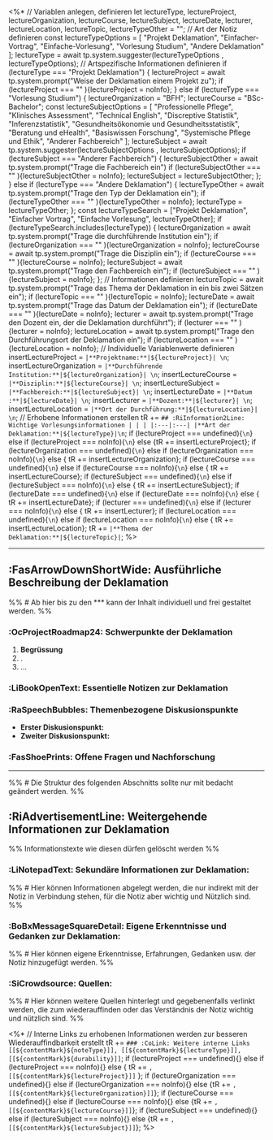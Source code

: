 <%*
// Variablen anlegen, definieren
let lectureType, lectureProject, lectureOrganization, lectureCourse, lectureSubject, lectureDate, lecturer, lectureLocation, lectureTopic, lectureTypeOther = "";
// Art der Notiz definieren
const lectureTypeOptions = [
	"Projekt Deklamation",
	"Einfacher-Vortrag",
	"Einfache-Vorlesung",
	"Vorlesung Studium",
	"Andere Deklamation"
	];
lectureType = await tp.system.suggester(lectureTypeOptions , lectureTypeOptions);
// Artspezifische Informationen definieren
if (lectureType === "Projekt Deklamation") {
	lectureProject = await tp.system.prompt("Weise der Deklamation einem Projekt zu");
	if (lectureProject === "" ){lectureProject = noInfo};
}
else if (lectureType === "Vorlesung Studium") {
	lectureOrganization = "BFH";
	lectureCourse = "BSc-Bachelor";
	const lectureSubjectOptions = [
	"Professionelle Pflege",
	"Klinisches Assessment",
	"Technical English",
	"Discreptive Statistik",
	"Inferenzstatistik",
	"Gesundheitsökonomie und Gesundheitsstatistik",
	"Beratung und eHealth",
	"Basiswissen Forschung",
	"Systemische Pflege und Ethik",
	"Anderer Fachbereich"
	];
	lectureSubject = await tp.system.suggester(lectureSubjectOptions , lectureSubjectOptions);
	if (lectureSubject === "Anderer Fachbereich") {
		lectureSubjectOther = await tp.system.prompt("Trage die Fachbereich ein")
		if (lectureSubjectOther === "" ){lectureSubjectOther = noInfo};
		lectureSubject = lectureSubjectOther;
	};
}
else if (lectureType === "Andere Deklamation") {
	lectureTypeOther = await tp.system.prompt("Trage den Typ der Deklamation ein");
	if (lectureTypeOther === "" ){lectureTypeOther = noInfo};
	lectureType = lectureTypeOther;
};
const lectureTypeSearch = ["Projekt Deklamation", "Einfacher Vortrag", "Einfache Vorlesung", lectureTypeOther];
if (lectureTypeSearch.includes(lectureType)) {
	lectureOrganization = await tp.system.prompt("Trage die durchführende Institution ein");
	if (lectureOrganization === "" ){lectureOrganization = noInfo};
	lectureCourse = await tp.system.prompt("Trage die Disziplin ein");
	if (lectureCourse === "" ){lectureCourse = noInfo};
	lectureSubject = await tp.system.prompt("Trage den Fachbereich ein");
	if (lectureSubject === "" ){lectureSubject = noInfo};
};
// Informationen definieren
lectureTopic = await tp.system.prompt("Trage das Thema der Deklamation in ein bis zwei Sätzen ein");
if (lectureTopic === "" ){lectureTopic = noInfo};
lectureDate = await tp.system.prompt("Trage das Datum der Deklamation ein");
if (lectureDate === "" ){lectureDate = noInfo};
lecturer = await tp.system.prompt("Trage den Dozent ein, der die Deklamation durchführt");
if (lecturer === "" ){lecturer = noInfo};
lectureLocation = await tp.system.prompt("Trage den Durchführungsort der Deklamation ein");
if (lectureLocation === "" ){lectureLocation = noInfo};
// Individuelle Variablenwerte definieren
insertLectureProject = `|**Projektname:**|${lectureProject}| \n`;
insertLectureOrganization = `|**Durchführende Institution:**|${lectureOrganization}| \n`;
insertLectureCourse = `|**Disziplin:**|${lectureCourse}| \n`;
insertLectureSubject = `|**Fachbereich:**|${lectureSubject}| \n`;
insertLectureDate = `|**Datum :**|${lectureDate}| \n`;
insertLecturer = `|**Dozent:**|${lecturer}| \n`;
insertLectureLocation = `|**Ort der Durchführung:**|${lectureLocation}| \n`;
// Erhobene Informationen erstellen
tR +=  `## :RiInformation2Line: Wichtige Vorlesungsinformationen
| | |
|:---|:---|
|**Art der Deklamation:**|${lectureType}|\n`;
if (lectureProject === undefined){`\n`} else if (lectureProject === noInfo){`\n`} else {tR += insertLectureProject};
if (lectureOrganization === undefined){`\n`} else if (lectureOrganization === noInfo){`\n`} else { tR += insertLectureOrganization};
if (lectureCourse === undefined){`\n`} else if (lectureCourse === noInfo){`\n`} else { tR += insertLectureCourse};
if (lectureSubject === undefined){`\n`} else if (lectureSubject === noInfo){`\n`} else { tR += insertLectureSubject};
if (lectureDate === undefined){`\n`} else if (lectureDate === noInfo){`\n`} else { tR += insertLectureDate};
if (lecturer === undefined){`\n`} else if (lecturer === noInfo){`\n`} else { tR += insertLecturer};
if (lectureLocation === undefined){`\n`} else if (lectureLocation === noInfo){`\n`} else { tR += insertLectureLocation};
tR += `|**Thema der Deklamation:**|${lectureTopic}|`;
%>

***
## :FasArrowDownShortWide: Ausführliche Beschreibung der Deklamation
%% # Ab hier bis zu den *** kann der Inhalt individuell und frei gestaltet werden. %%

### :OcProjectRoadmap24: Schwerpunkte der Deklamation
 1. **Begrüssung**
 2. .
 3. ...
 
###  :LiBookOpenText: Essentielle Notizen zur Deklamation


### :RaSpeechBubbles: Themenbezogene Diskusionspunkte
- **Erster Diskusionspunkt:** 
- **Zweiter Diskusionspunkt:**

### :FasShoePrints: Offene Fragen und Nachforschung


***
%% # Die Struktur des folgenden Abschnitts sollte nur mit bedacht geändert werden. %%
## :RiAdvertisementLine: Weitergehende Informationen zur Deklamation
%% Informationstexte wie diesen dürfen gelöscht werden %%

### :LiNotepadText: Sekundäre Informationen zur Deklamation: 
%% # Hier können Informationen abgelegt werden, die nur indirekt mit der Notiz in Verbindung stehen, für die Notiz aber wichtig und Nützlich sind. %%

### :BoBxMessageSquareDetail: Eigene Erkenntnisse und Gedanken zur Deklamation:
%% # Hier können eigene Erkenntnisse, Erfahrungen, Gedanken usw. der Notiz hinzugefügt werden. %%

### :SiCrowdsource: Quellen: 
%% # Hier können weitere Quellen hinterlegt und gegebenenfalls verlinkt werden, die zum wiederauffinden oder das Verständnis der Notiz wichtig und nützlich sind. %%

<%*
// Interne Links zu erhobenen Informationen werden zur besseren Wiederauffindbarkeit erstellt
tR += `### :CoLink: Weitere interne Links
[[${contentMark}${noteType}]], [[${contentMark}${lectureType}]], [[${contentMark}${durability}]]`;
if (lectureProject === undefined){}
else if (lectureProject === noInfo){}
else { tR += `, [[${contentMark}${lectureProject}]]` };
if (lectureOrganization === undefined){}
else if (lectureOrganization === noInfo){}
else {tR += `, [[${contentMark}${lectureOrganization}]]`};
if (lectureCourse === undefined){}
else if (lectureCourse === noInfo){}
else {tR += `, [[${contentMark}${lectureCourse}]]`};
if (lectureSubject === undefined){}
else if (lectureSubject === noInfo){}
else {tR += `, [[${contentMark}${lectureSubject}]]`};
%>
